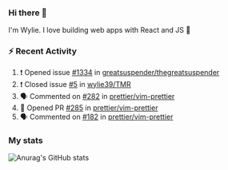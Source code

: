 ### Hi there 👋

I'm Wylie. I love building web apps with React and JS :raised_hands: 


### :zap: Recent Activity

<!--START_SECTION:activity-->
1. ❗️ Opened issue [#1334](https://github.com/greatsuspender/thegreatsuspender/issues/1334) in [greatsuspender/thegreatsuspender](https://github.com/greatsuspender/thegreatsuspender)
2. ❗️ Closed issue [#5](https://github.com/wylie39/TMR/issues/5) in [wylie39/TMR](https://github.com/wylie39/TMR)
3. 🗣 Commented on [#282](https://github.com/prettier/vim-prettier/issues/282) in [prettier/vim-prettier](https://github.com/prettier/vim-prettier)
4. 💪 Opened PR [#285](https://github.com/prettier/vim-prettier/pull/285) in [prettier/vim-prettier](https://github.com/prettier/vim-prettier)
5. 🗣 Commented on [#182](https://github.com/prettier/vim-prettier/issues/182) in [prettier/vim-prettier](https://github.com/prettier/vim-prettier)
<!--END_SECTION:activity-->

### My stats

![Anurag's GitHub stats](https://github-readme-stats.vercel.app/api?username=wylie39&count_private=true&show_icons=true&theme=vue-dark)


